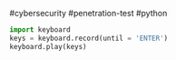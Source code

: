 #cybersecurity #penetration-test #python 

```python
import keyboard
keys = keyboard.record(until = 'ENTER')
keyboard.play(keys)
```